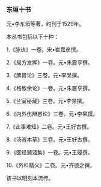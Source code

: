 ### 东垣十书

元•李东垣等著，约刊于1529年。

本丛书包括以下十种：

1.《脉诀》一卷。宋•崔嘉彦撰。

2.《局方发挥》一卷。元•朱震亨撰。

3.《脾胃论》三卷。元•李杲撰。

4.《格致余论》一卷。元•朱震亨撰。

5.《兰室秘藏》三卷。元•李杲撰。

6.《内外伤辨惑论》三卷。元•李杲撰。

7.《此事难知》二卷。元•王好古撰。

8.《汤液本草》三卷。元•王好古撰。

9.《医经溯洄集》一卷。元•王履撰。

10.《外科精义》二卷。元•齐德之撰。

该书以明刻本流传。
